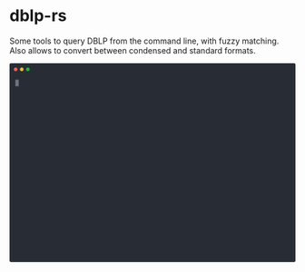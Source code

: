 # dblp-rs

Some tools to query DBLP from the command line, with fuzzy matching. Also allows to convert between condensed and standard formats.

![demo image](demo.svg)

